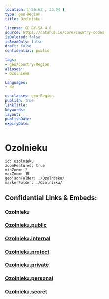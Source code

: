 ```yaml
---
location: [ 56.63 , 23.94 ] 
type: geo-Region
title: Ozolnieku

license: CC BY-SA 4.0
source: https://datahub.io/core/country-codes
isDeleted: false
isReadOnly: false
draft: false
confidential: public

tags:
- geo/Country/Region
aliases:
- Ozolnieku

Languages:
- de

cssclasses: geo-Region
publish: true
linkTitle: 
keywords: 
layout: 
publishDate: 
expiryDate: 
---
```


# Ozolnieku

```leaflet
id: Ozolnieku
zoomFeatures: true 
minZoom: 2 
maxZoom: 18
geojsonFolder: ./Ozolnieku/
markerFolder: ./Ozolnieku/
```


## Confidential Links & Embeds: 

### [Ozolnieku](/_Standards/Earth/Continent/Europe/Europe~North/Latvia/Counties/Ozolnieku.md) 

### [Ozolnieku.public](/_public/Earth/Continent/Europe/Europe~North/Latvia/Counties/Ozolnieku.public.md) 

### [Ozolnieku.internal](/_internal/Earth/Continent/Europe/Europe~North/Latvia/Counties/Ozolnieku.internal.md) 

### [Ozolnieku.protect](/_protect/Earth/Continent/Europe/Europe~North/Latvia/Counties/Ozolnieku.protect.md) 

### [Ozolnieku.private](/_private/Earth/Continent/Europe/Europe~North/Latvia/Counties/Ozolnieku.private.md) 

### [Ozolnieku.personal](/_personal/Earth/Continent/Europe/Europe~North/Latvia/Counties/Ozolnieku.personal.md) 

### [Ozolnieku.secret](/_secret/Earth/Continent/Europe/Europe~North/Latvia/Counties/Ozolnieku.secret.md)

